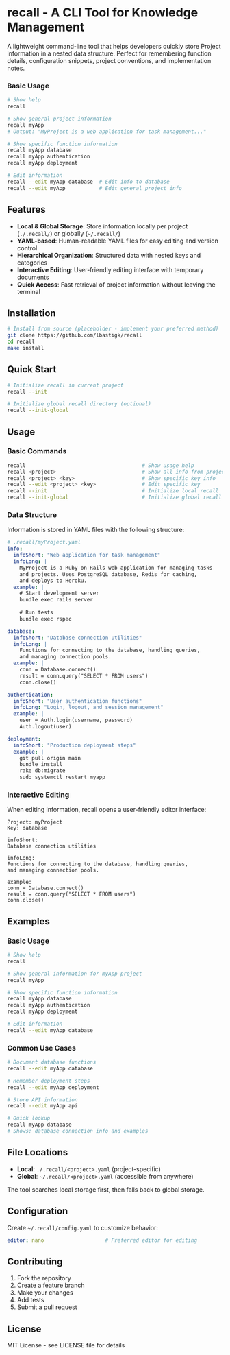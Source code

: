 # recall - A CLI Tool for Knowledge Management

A lightweight command-line tool that helps developers quickly store Project information in a nested data structure. Perfect for remembering function details, configuration snippets, project conventions, and implementation notes.

### Basic Usage
```bash
# Show help
recall

# Show general project information
recall myApp
# Output: "MyProject is a web application for task management..."

# Show specific function information
recall myApp database
recall myApp authentication
recall myApp deployment

# Edit information
recall --edit myApp database  # Edit info to database
recall --edit myApp           # Edit general project info
```

## Features

- **Local & Global Storage**: Store information locally per project (`./.recall/`) or globally (`~/.recall/`)
- **YAML-based**: Human-readable YAML files for easy editing and version control
- **Hierarchical Organization**: Structured data with nested keys and categories
- **Interactive Editing**: User-friendly editing interface with temporary documents
- **Quick Access**: Fast retrieval of project information without leaving the terminal

## Installation

```bash
# Install from source (placeholder - implement your preferred method)
git clone https://github.com/lbastigk/recall
cd recall
make install
```

## Quick Start

```bash
# Initialize recall in current project
recall --init

# Initialize global recall directory (optional)
recall --init-global
```

## Usage

### Basic Commands

```bash
recall                                      # Show usage help
recall <project>                            # Show all info from project.yaml
recall <project> <key>                      # Show specific key info
recall --edit <project> <key>               # Edit specific key
recall --init                               # Initialize local recall
recall --init-global                        # Initialize global recall
```

### Data Structure

Information is stored in YAML files with the following structure:

```yaml
# .recall/myProject.yaml
info:
  infoShort: "Web application for task management"
  infoLong: |
    MyProject is a Ruby on Rails web application for managing tasks
    and projects. Uses PostgreSQL database, Redis for caching,
    and deploys to Heroku.
  example: |
    # Start development server
    bundle exec rails server
    
    # Run tests
    bundle exec rspec

database:
  infoShort: "Database connection utilities"
  infoLong: |
    Functions for connecting to the database, handling queries,
    and managing connection pools.
  example: |
    conn = Database.connect()
    result = conn.query("SELECT * FROM users")
    conn.close()

authentication:
  infoShort: "User authentication functions" 
  infoLong: "Login, logout, and session management"
  example: |
    user = Auth.login(username, password)
    Auth.logout(user)

deployment:
  infoShort: "Production deployment steps"
  example: |
    git pull origin main
    bundle install
    rake db:migrate
    sudo systemctl restart myapp
```

### Interactive Editing

When editing information, recall opens a user-friendly editor interface:

```
Project: myProject
Key: database

infoShort:
Database connection utilities

infoLong:
Functions for connecting to the database, handling queries,
and managing connection pools.

example:
conn = Database.connect()
result = conn.query("SELECT * FROM users")
conn.close()
```

## Examples

### Basic Usage
```bash
# Show help
recall

# Show general information for myApp project
recall myApp

# Show specific function information
recall myApp database
recall myApp authentication
recall myApp deployment

# Edit information
recall --edit myApp database
```

### Common Use Cases
```bash
# Document database functions
recall --edit myApp database

# Remember deployment steps  
recall --edit myApp deployment

# Store API information
recall --edit myApp api

# Quick lookup
recall myApp database
# Shows: database connection info and examples
```

## File Locations

- **Local**: `./.recall/<project>.yaml` (project-specific)
- **Global**: `~/.recall/<project>.yaml` (accessible from anywhere)

The tool searches local storage first, then falls back to global storage.

## Configuration

Create `~/.recall/config.yaml` to customize behavior:

```yaml
editor: nano                    # Preferred editor for editing
```

## Contributing

1. Fork the repository
2. Create a feature branch
3. Make your changes
4. Add tests
5. Submit a pull request

## License

MIT License - see LICENSE file for details